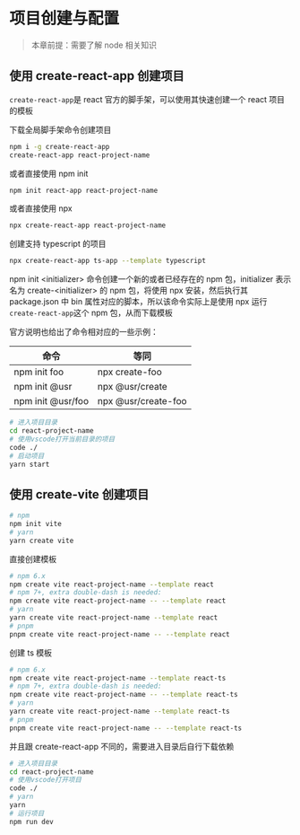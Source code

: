 # 项目创建与配置

> 本章前提：需要了解 node 相关知识

## 使用 create-react-app 创建项目

`create-react-app`是 react 官方的脚手架，可以使用其快速创建一个 react 项目的模板

下载全局脚手架命令创建项目

```sh
npm i -g create-react-app
create-react-app react-project-name
```

或者直接使用 npm init

```sh
npm init react-app react-project-name
```

或者直接使用 npx

```sh
npx create-react-app react-project-name
```

创建支持 typescript 的项目

```sh
npx create-react-app ts-app --template typescript
```

npm init \<initializer> 命令创建一个新的或者已经存在的 npm 包，initializer 表示名为 create-\<initializer> 的 npm 包，将使用 npx 安装，然后执行其 package.json 中 bin 属性对应的脚本，所以该命令实际上是使用 npx 运行`create-react-app`这个 npm 包，从而下载模板

官方说明也给出了命令相对应的一些示例：

| 命令              | 等同                |
| ----------------- | ------------------- |
| npm init foo      | npx create-foo      |
| npm init @usr     | npx @usr/create     |
| npm init @usr/foo | npx @usr/create-foo |

```bash
# 进入项目目录
cd react-project-name
# 使用vscode打开当前目录的项目
code ./
# 启动项目
yarn start
```

## 使用 create-vite 创建项目

```bash
# npm
npm init vite
# yarn
yarn create vite
```

直接创建模板

```bash
# npm 6.x
npm create vite react-project-name --template react
# npm 7+, extra double-dash is needed:
npm create vite react-project-name -- --template react
# yarn
yarn create vite react-project-name --template react
# pnpm
pnpm create vite react-project-name -- --template react
```

创建 ts 模板

```bash
# npm 6.x
npm create vite react-project-name --template react-ts
# npm 7+, extra double-dash is needed:
npm create vite react-project-name -- --template react-ts
# yarn
yarn create vite react-project-name --template react-ts
# pnpm
pnpm create vite react-project-name -- --template react-ts
```

并且跟 create-react-app 不同的，需要进入目录后自行下载依赖

```bash
# 进入项目目录
cd react-project-name
# 使用vscode打开项目
code ./
# yarn
yarn
# 运行项目
npm run dev
```

